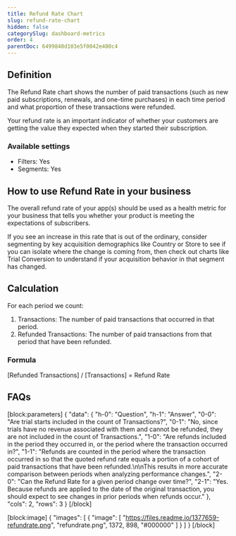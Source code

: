 ```yaml
---
title: Refund Rate Chart
slug: refund-rate-chart
hidden: false
categorySlug: dashboard-metrics
order: 4
parentDoc: 6499848d103e5f0042e480c4
---
```

## Definition
The Refund Rate chart shows the number of paid transactions (such as new paid subscriptions, renewals, and one-time purchases) in each time period and what proportion of these transactions were refunded. 

Your refund rate is an important indicator of whether your customers are getting the value they expected when they started their subscription.

### Available settings

* Filters: Yes
* Segments: Yes

## How to use Refund Rate in your business
The overall refund rate of your app(s) should be used as a health metric for your business that tells you whether your product is meeting the expectations of subscribers. 

If you see an increase in this rate that is out of the ordinary, consider segmenting by key acquisition demographics like Country or Store to see if you can isolate where the change is coming from, then check out charts like Trial Conversion to understand if your acquisition behavior in that segment has changed.

## Calculation
For each period we count: 

1. Transactions: The number of paid transactions that occurred in that period.
2. Refunded Transactions: The number of paid transactions from that period that have been refunded.

### Formula
[Refunded Transactions] / [Transactions] = Refund Rate

## FAQs
[block:parameters]
{
  "data": {
    "h-0": "Question",
    "h-1": "Answer",
    "0-0": "Are trial starts included in the count of Transactions?",
    "0-1": "No, since trials have no revenue associated with them and cannot be refunded, they are not included in the count of Transactions.",
    "1-0": "Are refunds included in the period they occurred in, or the period where the transaction occurred in?",
    "1-1": "Refunds are counted in the period where the transaction occurred in so that the quoted refund rate equals a portion of a cohort of paid transactions that have been refunded.\n\nThis results in more accurate comparison between periods when analyzing performance changes.",
    "2-0": "Can the Refund Rate for a given period change over time?",
    "2-1": "Yes. Because refunds are applied to the date of the original transaction, you should expect to see changes in prior periods when refunds occur."
  },
  "cols": 2,
  "rows": 3
}
[/block]

[block:image]
{
  "images": [
    {
      "image": [
        "https://files.readme.io/1377659-refundrate.png",
        "refundrate.png",
        1372,
        898,
        "#000000"
      ]
    }
  ]
}
[/block]